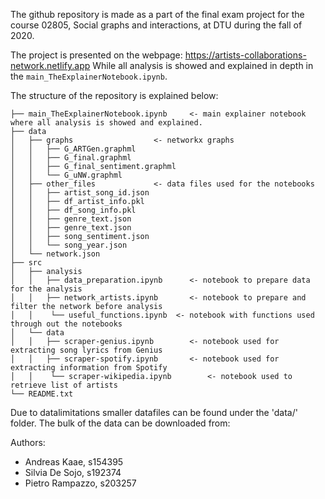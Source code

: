 The github repository is made as a part of the final exam project for the course 02805, Social graphs and interactions, at DTU during the fall of 2020.

The project is presented on the webpage: https://artists-collaborations-network.netlify.app
While all analysis is showed and explained in depth in the `main_TheExplainerNotebook.ipynb`.


The structure of the repository is explained below:

```
├── main_TheExplainerNotebook.ipynb		<- main explainer notebook where all analysis is showed and explained.
├── data 
│   ├── graphs					<- networkx graphs
│   │   ├── G_ARTGen.graphml
│   │   ├── G_final.graphml
│   │	├── G_final_sentiment.graphml
│   │	└── G_uNW.graphml
│   ├── other_files				<- data files used for the notebooks
│   │   ├── artist_song_id.json
│   │   ├── df_artist_info.pkl
│   │   ├── df_song_info.pkl
│   │   ├── genre_text.json
│   │   ├── genre_text.json
│   │	├── song_sentiment.json
│   │	└── song_year.json
│   └── network.json
├── src		
│   ├── analysis				
│   │   ├── data_preparation.ipynb		<- notebook to prepare data for the analysis
│   │   ├── network_artists.ipynb		<- notebook to prepare and filter the network before analysis
│   │	 └── useful_functions.ipynb  <- notebook with functions used through out the notebooks
│   └── data
│   │   ├── scraper-genius.ipynb		<- notebook used for extracting song lyrics from Genius
│   │   ├── scraper-spotify.ipynb		<- notebook used for extracting information from Spotify
│   │	 └── scraper-wikipedia.ipynb		<- notebook used to retrieve list of artists
└── README.txt
```

Due to datalimitations smaller datafiles can be found under the 'data/' folder.
The bulk of the data can be downloaded from:



Authors:
- Andreas Kaae, s154395
- Silvia De Sojo, s192374
- Pietro Rampazzo, s203257
